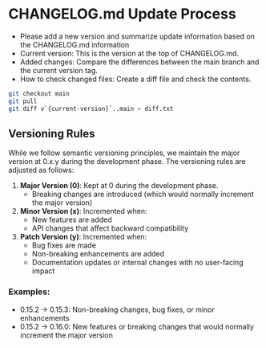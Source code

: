 # CHANGELOG.md Update Process

- Please add a new version and summarize update information based on the CHANGELOG.md information
- Current version: This is the version at the top of CHANGELOG.md.
- Added changes: Compare the differences between the main branch and the current version tag.
- How to check changed files: Create a diff file and check the contents.

```bash
git checkout main
git pull
git diff v`{current-version}`..main > diff.txt
```

## Versioning Rules

While we follow semantic versioning principles, we maintain the major version at 0.x.y during the development phase. The versioning rules are adjusted as follows:

1. **Major Version (0)**: Kept at 0 during the development phase.
   - Breaking changes are introduced (which would normally increment the major version)
2. **Minor Version (x)**: Incremented when:
   - New features are added
   - API changes that affect backward compatibility
3. **Patch Version (y)**: Incremented when:
   - Bug fixes are made
   - Non-breaking enhancements are added
   - Documentation updates or internal changes with no user-facing impact

### Examples:

- 0.15.2 → 0.15.3: Non-breaking changes, bug fixes, or minor enhancements
- 0.15.2 → 0.16.0: New features or breaking changes that would normally increment the major version
